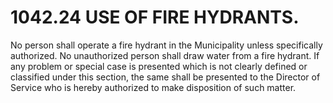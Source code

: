 1042.24 USE OF FIRE HYDRANTS.
=============================

No person shall operate a fire hydrant in the Municipality unless
specifically authorized. No unauthorized person shall draw water from a
fire hydrant. If any problem or special case is presented which is not
clearly defined or classified under this section, the same shall be
presented to the Director of Service who is hereby authorized to make
disposition of such matter.
